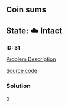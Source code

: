 ## Coin sums

## State: :cloud: **Intact**

**ID: 31**

[Problem Description](https://projecteuler.net/problem=31)

[Source code](main.cpp)

### Solution
0